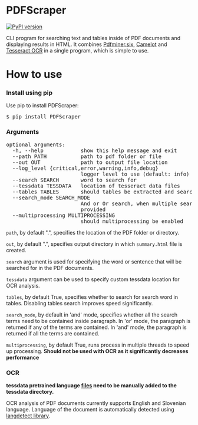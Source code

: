 # PDFScraper
[![PyPI version](https://badge.fury.io/py/PDFScraper.svg)](https://badge.fury.io/py/PDFScraper)

CLI program for searching text and tables inside of PDF documents and displaying results in HTML. It combines [Pdfminer.six](https://github.com/pdfminer/pdfminer.six), [Camelot](https://github.com/camelot-dev/camelot) and [Tesseract OCR](https://github.com/tesseract-ocr/tesseract) in a single program, which is simple to use.

# How to use
### Install using pip

Use pip to install PDFScraper:

<pre>
$ pip install PDFScraper
</pre>

### Arguments
<pre>
optional arguments:
  -h, --help            show this help message and exit
  --path PATH           path to pdf folder or file
  --out OUT             path to output file location
  --log_level {critical,error,warning,info,debug}
                        logger level to use (default: info)
  --search SEARCH       word to search for
  --tessdata TESSDATA   location of tesseract data files
  --tables TABLES       should tables be extracted and searched
  --search_mode SEARCH_MODE
                        And or Or search, when multiple search words are
                        provided
  --multiprocessing MULTIPROCESSING
                        should multiprocessing be enabled
</pre>



`path`, by default ".", specifies the location of the PDF folder or directory.

`out`, by default ".", specifies output directory in which `summary.html` file is created.

`search` argument is used for specifying the word or sentence that will be searched for in the PDF documents.

`tessdata` argument can be used to specify custom tessdata location for OCR analysis.

`tables`, by default True, specifies whether to search for search word in tables. Disabling tables search improves speed significantly.

`search_mode`, by default in 'and' mode, specifies whether all the search terms need to be contained inside paragraph. In 'or' mode, the paragraph is returned if any of the terms are contained. In 'and' mode, the paragraph is returned if all the terms are contained.

`multiprocessing`, by default True, runs process in multiple threads to speed up processing. **Should not be used with OCR as it significantly decreases performance**
### OCR

**tessdata pretrained language [files](https://github.com/tesseract-ocr/tessdata_best) need to be manually added to the tessdata directory.**


OCR analysis of PDF documents currently supports English and Slovenian language. 
Language of the document is automatically detected using [langdetect library](https://github.com/Mimino666/langdetect).

